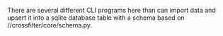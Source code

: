 There are several different CLI programs here than can import data and upsert it into a sqlite database table
with a schema based on //crossfilter/core/schema.py.
